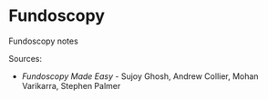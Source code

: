 # Fundoscopy
Fundoscopy notes

Sources: 
<ul>
  <li><i>Fundoscopy Made Easy</i> - Sujoy Ghosh, Andrew Collier, Mohan Varikarra, Stephen Palmer</li>
</ul>

